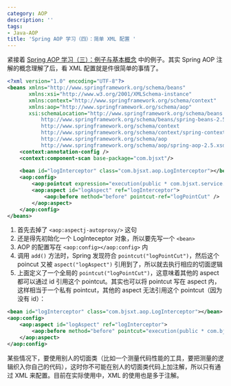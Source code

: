 ```yaml
---
category: AOP
description: ''
tags:
- Java-AOP
title: 'Spring AOP 学习（四）：简单 XML 配置 '
---
```


紧接着 [Spring AOP 学习（三）：例子与基本概念](/aop/2010/08/02/learning-spring-aop-part-3-example-and-basic-concept) 中的例子。其实 Spring AOP 注解的概念理解了后，看 XML 配置就是件很简单的事情了。

```xml
<?xml version="1.0" encoding="UTF-8"?>  
<beans xmlns="http://www.springframework.org/schema/beans"  
	   xmlns:xsi="http://www.w3.org/2001/XMLSchema-instance"  
	   xmlns:context="http://www.springframework.org/schema/context"  
	   xmlns:aop="http://www.springframework.org/schema/aop"  
	   xsi:schemaLocation="http://www.springframework.org/schema/beans  
		   http://www.springframework.org/schema/beans/spring-beans-2.5.xsd  
		   http://www.springframework.org/schema/context  
		   http://www.springframework.org/schema/context/spring-context-2.5.xsd  
		   http://www.springframework.org/schema/aop  
		   http://www.springframework.org/schema/aop/spring-aop-2.5.xsd">  
	<context:annotation-config />  
	<context:component-scan base-package="com.bjsxt"/>  
  
	<bean id="logInterceptor" class="com.bjsxt.aop.LogInterceptor"></bean>  
	<aop:config>  
		<aop:pointcut expression="execution(public * com.bjsxt.service..*.add(..))" id="logPointCut"/>  
		<aop:aspect id="logAspect" ref="logInterceptor">  
			<aop:before method="before" pointcut-ref="logPointCut" />  
		</aop:aspect>  
	</aop:config>  
</beans>  
```

1. 首先去掉了 `<aop:aspectj-autoproxy/>` 这句
2. 还是得先初始化一个 LogInteceptor 对象，所以要先写一个 `<bean>`
3. AOP 的配置写在 `<aop:config></aop:config>` 内
4. 调用 `add()` 方法时，Spring 发现符合 `pointcut("logPointCut")`，然后这个 poincut 又被 `aspect("logAspect")` 引用到了，所以就去执行相应的切面逻辑
5. 上面定义了一个全局的 `pointcut("logPointCut")`，这意味着其他的 aspect 都可以通过 id 引用这个 pointcut。其实也可以将 pointcut 写在 aspect 内，这样相当于一个私有 pointcut，其他的 aspect 无法引用这个 pointcut（因为没有 id）：

```xml
<bean id="logInterceptor" class="com.bjsxt.aop.LogInterceptor"></bean>  
<aop:config>    
	<aop:aspect id="logAspect" ref="logInterceptor">  
		<aop:before method="before" pointcut="execution(public * com.bjsxt.service..*.add(..))" />  
	</aop:aspect>  
</aop:config>  
```

某些情况下，要使用别人的切面类（比如一个测量代码性能的工具，要把测量的逻辑织入你自己的代码），这时你不可能在别人的切面类代码上加注解，所以只有通过 XML 来配置。目前在实际使用中，XML 的使用也是多于注解。